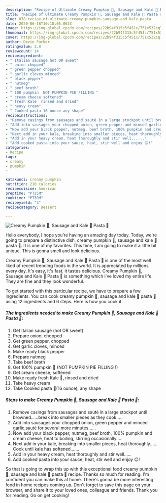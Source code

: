 ```yaml
---
description: "Recipe of Ultimate Creamy Pumpkin 🎃, Sausage and Kale 🥬 Pasta 🍝"
title: "Recipe of Ultimate Creamy Pumpkin 🎃, Sausage and Kale 🥬 Pasta 🍝"
slug: 878-recipe-of-ultimate-creamy-pumpkin-sausage-and-kale-pasta
date: 2020-06-18T10:18:05.062Z
image: https://img-global.cpcdn.com/recipes/22b94f315c5f451c/751x532cq70/creamy-pumpkin-🎃-sausage-and-kale-🥬-pasta-🍝-recipe-main-photo.jpg
thumbnail: https://img-global.cpcdn.com/recipes/22b94f315c5f451c/751x532cq70/creamy-pumpkin-🎃-sausage-and-kale-🥬-pasta-🍝-recipe-main-photo.jpg
cover: https://img-global.cpcdn.com/recipes/22b94f315c5f451c/751x532cq70/creamy-pumpkin-🎃-sausage-and-kale-🥬-pasta-🍝-recipe-main-photo.jpg
author: Devin Parker
ratingvalue: 3.8
reviewcount: 14
recipeingredient:
- " Italian sausage hot OR sweet"
- " onion chopped"
- " green pepper chopped"
- " garlic cloves minced"
- " black pepper"
- " nutmeg"
- " beef broth"
- " 100 pumpkin  NOT PUMPKIN PIE FILLING "
- " cream cheese softened"
- " fresh Kale  rinsed and dried"
- " heavy cream"
- " Cooked pasta 16 ounce any shape"
recipeinstructions:
- "Remove casings from sausages and sauté in a large stockpot until browned......break into smaller pieces as they cook....."
- "Add into sausages your chopped onion, green pepper and minced garlic,sauté for several more minutes......"
- "Now add your black pepper, nutmeg, beef broth, 100% pumpkin and cream cheese, heat to boiling, stirring occasionally....."
- "Next add in your kale, breaking into smaller pieces, heat thoroughly...... Cook until kale has softened......."
- "Add in your heavy cream, heat thoroughly and stir well......"
- "Add cooked pasta into your sauce, heat, stir well and enjoy 😉!"
categories:
- Recipe
tags:
- creamy
- pumpkin
- 

katakunci: creamy pumpkin  
nutrition: 210 calories
recipecuisine: American
preptime: "PT25M"
cooktime: "PT39M"
recipeyield: "3"
recipecategory: Dessert

---
```



![Creamy Pumpkin 🎃, Sausage and Kale 🥬 Pasta 🍝](https://img-global.cpcdn.com/recipes/22b94f315c5f451c/751x532cq70/creamy-pumpkin-🎃-sausage-and-kale-🥬-pasta-🍝-recipe-main-photo.jpg)

Hello everybody, I hope you're having an amazing day today. Today, we're going to prepare a distinctive dish, creamy pumpkin 🎃, sausage and kale 🥬 pasta 🍝. It is one of my favorites. This time, I am going to make it a little bit unique. This is gonna smell and look delicious.



Creamy Pumpkin 🎃, Sausage and Kale 🥬 Pasta 🍝 is one of the most well liked of recent trending foods in the world. It is appreciated by millions every day. It's easy, it's fast, it tastes delicious. Creamy Pumpkin 🎃, Sausage and Kale 🥬 Pasta 🍝 is something which I've loved my entire life. They are fine and they look wonderful.


To get started with this particular recipe, we have to prepare a few ingredients. You can cook creamy pumpkin 🎃, sausage and kale 🥬 pasta 🍝 using 12 ingredients and 6 steps. Here is how you cook it.

<!--inarticleads1-->

##### The ingredients needed to make Creamy Pumpkin 🎃, Sausage and Kale 🥬 Pasta 🍝:

1. Get  Italian sausage (hot OR sweet)
1. Prepare  onion, chopped
1. Get  green pepper, chopped
1. Get  garlic cloves, minced
1. Make ready  black pepper
1. Prepare  nutmeg
1. Take  beef broth
1. Get  100% pumpkin 🎃 (NOT PUMPKIN PIE FILLING !)
1. Get  cream cheese, softened
1. Make ready  fresh Kale 🥬, rinsed and dried
1. Take  heavy cream
1. Take  Cooked pasta 🍝(16 ounce), any shape




<!--inarticleads2-->

##### Steps to make Creamy Pumpkin 🎃, Sausage and Kale 🥬 Pasta 🍝:

1. Remove casings from sausages and sauté in a large stockpot until browned......break into smaller pieces as they cook.....
1. Add into sausages your chopped onion, green pepper and minced garlic,sauté for several more minutes......
1. Now add your black pepper, nutmeg, beef broth, 100% pumpkin and cream cheese, heat to boiling, stirring occasionally.....
1. Next add in your kale, breaking into smaller pieces, heat thoroughly...... Cook until kale has softened.......
1. Add in your heavy cream, heat thoroughly and stir well......
1. Add cooked pasta into your sauce, heat, stir well and enjoy 😉!




So that is going to wrap this up with this exceptional food creamy pumpkin 🎃, sausage and kale 🥬 pasta 🍝 recipe. Thanks so much for reading. I'm confident you can make this at home. There's gonna be more interesting food in home recipes coming up. Don't forget to save this page on your browser, and share it to your loved ones, colleague and friends. Thank you for reading. Go on get cooking!
